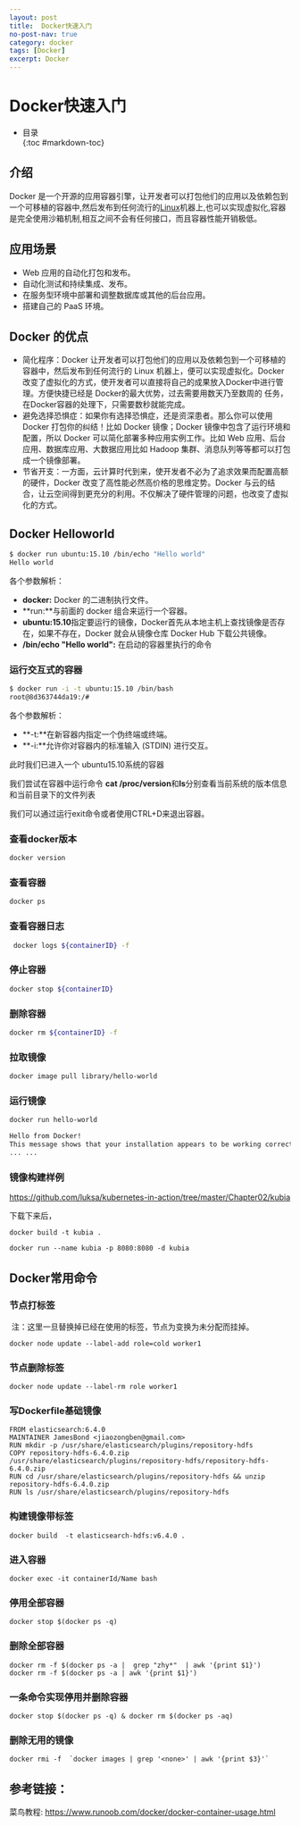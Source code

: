 ```yaml
---
layout: post
title:  Docker快速入门
no-post-nav: true
category: docker
tags: [Docker]
excerpt: Docker
---
```


# Docker快速入门

* 目录  
{:toc #markdown-toc}

## 介绍

Docker 是一个开源的应用容器引擎，让开发者可以打包他们的应用以及依赖包到一个可移植的容器中,然后发布到任何流行的[Linux](https://baike.baidu.com/item/Linux)机器上,也可以实现虚拟化,容器是完全使用沙箱机制,相互之间不会有任何接口，而且容器性能开销极低。

## 应用场景

- Web 应用的自动化打包和发布。
- 自动化测试和持续集成、发布。
- 在服务型环境中部署和调整数据库或其他的后台应用。
- 搭建自己的 PaaS 环境。

## Docker 的优点

- 简化程序：Docker 让开发者可以打包他们的应用以及依赖包到一个可移植的容器中，然后发布到任何流行的 Linux 机器上，便可以实现虚拟化。Docker改变了虚拟化的方式，使开发者可以直接将自己的成果放入Docker中进行管理。方便快捷已经是 Docker的最大优势，过去需要用数天乃至数周的 任务，在Docker容器的处理下，只需要数秒就能完成。
- 避免选择恐惧症：如果你有选择恐惧症，还是资深患者。那么你可以使用 Docker 打包你的纠结！比如 Docker 镜像；Docker 镜像中包含了运行环境和配置，所以 Docker 可以简化部署多种应用实例工作。比如 Web 应用、后台应用、数据库应用、大数据应用比如 Hadoop 集群、消息队列等等都可以打包成一个镜像部署。
- 节省开支：一方面，云计算时代到来，使开发者不必为了追求效果而配置高额的硬件，Docker 改变了高性能必然高价格的思维定势。Docker 与云的结合，让云空间得到更充分的利用。不仅解决了硬件管理的问题，也改变了虚拟化的方式。

## Docker Helloworld

```bash
$ docker run ubuntu:15.10 /bin/echo "Hello world"
Hello world
```

各个参数解析：

- **docker:** Docker 的二进制执行文件。
- **run:**与前面的 docker 组合来运行一个容器。
- **ubuntu:15.10**指定要运行的镜像，Docker首先从本地主机上查找镜像是否存在，如果不存在，Docker 就会从镜像仓库 Docker Hub 下载公共镜像。
- **/bin/echo "Hello world":** 在启动的容器里执行的命令

### 运行交互式的容器

```bash
$ docker run -i -t ubuntu:15.10 /bin/bash
root@8d363744da19:/#
```

各个参数解析：

- **-t:**在新容器内指定一个伪终端或终端。
- **-i:**允许你对容器内的标准输入 (STDIN) 进行交互。

此时我们已进入一个 ubuntu15.10系统的容器

我们尝试在容器中运行命令 **cat /proc/version**和**ls**分别查看当前系统的版本信息和当前目录下的文件列表

我们可以通过运行exit命令或者使用CTRL+D来退出容器。

### 查看docker版本

```bash
docker version
```

### 查看容器

```bash
docker ps
```

### 查看容器日志

```bash
 docker logs ${containerID} -f 
```

### 停止容器

```bash
docker stop ${containerID}
```

### 删除容器

```bash
docker rm ${containerID} -f  
```

### 拉取镜像

```bash
docker image pull library/hello-world
```

### 运行镜像

```bash
docker run hello-world

Hello from Docker!
This message shows that your installation appears to be working correctly.
... ...
```

### 镜像构建样例

<https://github.com/luksa/kubernetes-in-action/tree/master/Chapter02/kubia>

下载下来后，

```
docker build -t kubia .

docker run --name kubia -p 8080:8080 -d kubia
```



## Docker常用命令

### 节点打标签

​	注：这里一旦替换掉已经在使用的标签，节点为变换为未分配而挂掉。

```
docker node update --label-add role=cold worker1
```

### 节点删除标签

```
docker node update --label-rm role worker1
```

### 写Dockerfile基础镜像

```
FROM elasticsearch:6.4.0
MAINTAINER JamesBond <jiaozongben@gmail.com>
RUN mkdir -p /usr/share/elasticsearch/plugins/repository-hdfs
COPY repository-hdfs-6.4.0.zip /usr/share/elasticsearch/plugins/repository-hdfs/repository-hdfs-6.4.0.zip
RUN cd /usr/share/elasticsearch/plugins/repository-hdfs && unzip repository-hdfs-6.4.0.zip
RUN ls /usr/share/elasticsearch/plugins/repository-hdfs
```

### 构建镜像带标签

```
docker build  -t elasticsearch-hdfs:v6.4.0 .
```

### 进入容器

```
docker exec -it containerId/Name bash
```

### 停用全部容器

```
docker stop $(docker ps -q)
```

### 删除全部容器

```
docker rm -f $(docker ps -a |  grep "zhy*"  | awk '{print $1}')
docker rm -f $(docker ps -a | awk '{print $1}')
```

### 一条命令实现停用并删除容器

```
docker stop $(docker ps -q) & docker rm $(docker ps -aq)
```

### 删除无用的镜像

```
docker rmi -f  `docker images | grep '<none>' | awk '{print $3}'` 
```



## 参考链接：

菜鸟教程: <https://www.runoob.com/docker/docker-container-usage.html>
